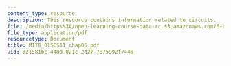 ```yaml
---
content_type: resource
description: This resource contains information related to circuits.
file: /media/https%3A/open-learning-course-data-rc.s3.amazonaws.com/6-01sc-introduction-to-electrical-engineering-and-computer-science-i-spring-2011/321581bc448d021c2d277875992f7446_MIT6_01SCS11_chap06.pdf
file_type: application/pdf
resourcetype: Document
title: MIT6_01SCS11_chap06.pdf
uid: 321581bc-448d-021c-2d27-7875992f7446
---
```

